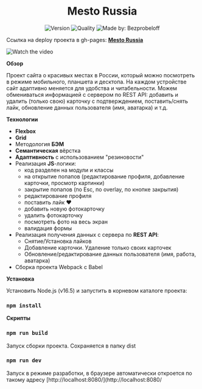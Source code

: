 <h1 align="center">Mesto Russia</h1>
<p align="center">
    <img alt="Version" src="https://img.shields.io/github/package-json/v/bezprobeloff/mesto" />
    <img alt="Quality" src="https://img.shields.io/badge/status-release-orange.svg" >
    <img alt="Made by: Bezprobeloff" src="https://img.shields.io/badge/made%20by-Bezprobeloff-blue" />
</p>

Ссылка на deploy проекта в gh-pages: **[Mesto Russia](https://bezprobeloff.github.io/mesto/index.html)**


![Watch the video](./readme/preview.gif)


**Обзор**

Проект сайта о красивых местах в России, который можно посмотреть в режиме мобильного, планшета и десктопа.
На каждом устройстве сайт адаптивно меняется для удобства и читабельности.
Можем обмениваться информацией с сервером по REST API: добавить и удалить (только свою) карточку с подтверждением, поставить/снять лайк, обновление данных пользователя (имя, аватарка) и т.д.

**Технологии**

* __Flexbox__
* __Grid__
* Методология __БЭМ__
* __Семантическая__ вёрстка
* __Адаптивность__ с использованием "резиновости"
* Реализация __JS__-логики:
  * код разделен на модули и классы
  * на открытие попапов (редактирование профиля, добавление карточки, просмотр картинки)
  * закрытие попапов (по Esc, по overlay, по кнопке закрытия)
  * редактирование профиля
  * поставить лайк &hearts;
  * добавить новую фотокарточку
  * удалить фотокарточку
  * посмотреть фото на весь экран
  * валидация формы
* Реализация получения данных с сервера по __REST API__:
  * Снятие/Установка лайков
  * Добавление карточки. Удаление только своих карточек
  * Обновление/редактирование данных пользователя (имя, работа, аватарка)
* Сборка проекта Webpack с Babel

**Установка**

Установить Node.js (v16.5) и запустить в корневом каталоге проекта:

###  `npm install`


**Скрипты**
###  `npm run build`

Запуск сборки проекта. Сохраняется в папку dist

### `npm run dev`
Запуск в режиме разработки, в браузере автоматически откроется по такому адресу [http://localhost:8080/](http://localhost:8080/
